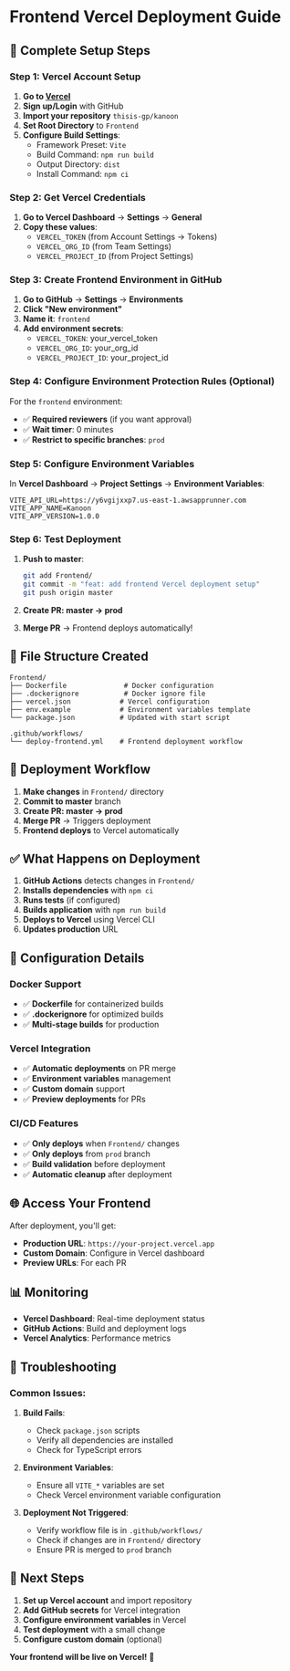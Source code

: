 # Frontend Vercel Deployment Guide

## **🚀 Complete Setup Steps**

### **Step 1: Vercel Account Setup**

1. **Go to [Vercel](https://vercel.com)**
2. **Sign up/Login** with GitHub
3. **Import your repository** `thisis-gp/kanoon`
4. **Set Root Directory** to `Frontend`
5. **Configure Build Settings**:
   - Framework Preset: `Vite`
   - Build Command: `npm run build`
   - Output Directory: `dist`
   - Install Command: `npm ci`

### **Step 2: Get Vercel Credentials**

1. **Go to Vercel Dashboard** → **Settings** → **General**
2. **Copy these values**:
   - `VERCEL_TOKEN` (from Account Settings → Tokens)
   - `VERCEL_ORG_ID` (from Team Settings)
   - `VERCEL_PROJECT_ID` (from Project Settings)

### **Step 3: Create Frontend Environment in GitHub**

1. **Go to GitHub** → **Settings** → **Environments**
2. **Click "New environment"**
3. **Name it**: `frontend`
4. **Add environment secrets**:
   - `VERCEL_TOKEN`: your_vercel_token
   - `VERCEL_ORG_ID`: your_org_id
   - `VERCEL_PROJECT_ID`: your_project_id

### **Step 4: Configure Environment Protection Rules (Optional)**

For the `frontend` environment:
- ✅ **Required reviewers** (if you want approval)
- ✅ **Wait timer**: 0 minutes
- ✅ **Restrict to specific branches**: `prod`

### **Step 5: Configure Environment Variables**

In **Vercel Dashboard** → **Project Settings** → **Environment Variables**:

```
VITE_API_URL=https://y6vgijxxp7.us-east-1.awsapprunner.com
VITE_APP_NAME=Kanoon
VITE_APP_VERSION=1.0.0
```

### **Step 6: Test Deployment**

1. **Push to master**:
   ```bash
   git add Frontend/
   git commit -m "feat: add frontend Vercel deployment setup"
   git push origin master
   ```

2. **Create PR: master → prod**
3. **Merge PR** → Frontend deploys automatically!

## **📁 File Structure Created**

```
Frontend/
├── Dockerfile              # Docker configuration
├── .dockerignore           # Docker ignore file
├── vercel.json            # Vercel configuration
├── env.example            # Environment variables template
└── package.json           # Updated with start script

.github/workflows/
└── deploy-frontend.yml    # Frontend deployment workflow
```

## **🔄 Deployment Workflow**

1. **Make changes** in `Frontend/` directory
2. **Commit to master** branch
3. **Create PR: master → prod**
4. **Merge PR** → Triggers deployment
5. **Frontend deploys** to Vercel automatically

## **✅ What Happens on Deployment**

1. **GitHub Actions** detects changes in `Frontend/`
2. **Installs dependencies** with `npm ci`
3. **Runs tests** (if configured)
4. **Builds application** with `npm run build`
5. **Deploys to Vercel** using Vercel CLI
6. **Updates production** URL

## **🔧 Configuration Details**

### **Docker Support**
- ✅ **Dockerfile** for containerized builds
- ✅ **.dockerignore** for optimized builds
- ✅ **Multi-stage builds** for production

### **Vercel Integration**
- ✅ **Automatic deployments** on PR merge
- ✅ **Environment variables** management
- ✅ **Custom domain** support
- ✅ **Preview deployments** for PRs

### **CI/CD Features**
- ✅ **Only deploys** when `Frontend/` changes
- ✅ **Only deploys** from `prod` branch
- ✅ **Build validation** before deployment
- ✅ **Automatic cleanup** after deployment

## **🌐 Access Your Frontend**

After deployment, you'll get:
- **Production URL**: `https://your-project.vercel.app`
- **Custom Domain**: Configure in Vercel dashboard
- **Preview URLs**: For each PR

## **📊 Monitoring**

- **Vercel Dashboard**: Real-time deployment status
- **GitHub Actions**: Build and deployment logs
- **Vercel Analytics**: Performance metrics

## **🚨 Troubleshooting**

### **Common Issues:**

1. **Build Fails**:
   - Check `package.json` scripts
   - Verify all dependencies are installed
   - Check for TypeScript errors

2. **Environment Variables**:
   - Ensure all `VITE_*` variables are set
   - Check Vercel environment variable configuration

3. **Deployment Not Triggered**:
   - Verify workflow file is in `.github/workflows/`
   - Check if changes are in `Frontend/` directory
   - Ensure PR is merged to `prod` branch

## **🎯 Next Steps**

1. **Set up Vercel account** and import repository
2. **Add GitHub secrets** for Vercel integration
3. **Configure environment variables** in Vercel
4. **Test deployment** with a small change
5. **Configure custom domain** (optional)

**Your frontend will be live on Vercel!** 🚀
